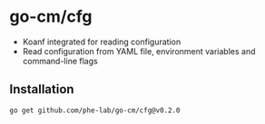 # go-cm/cfg

- Koanf integrated for reading configuration
- Read configuration from YAML file, environment variables and command-line flags

## Installation

```bash
go get github.com/phe-lab/go-cm/cfg@v0.2.0
```
